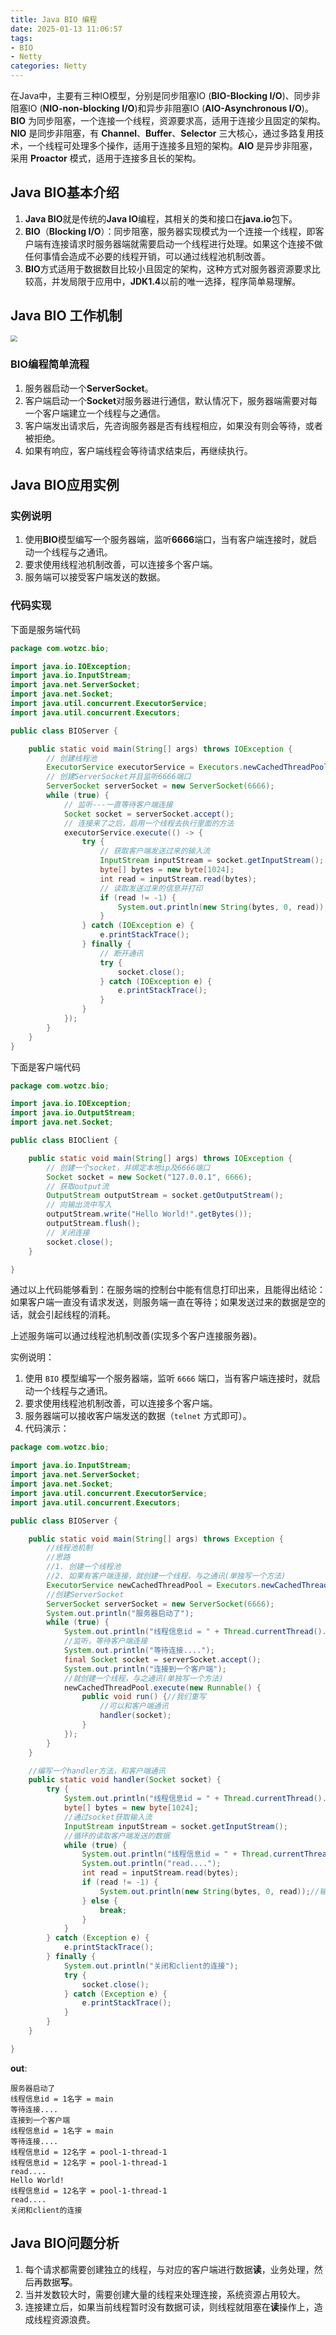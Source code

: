 ```yaml
---
title: Java BIO 编程
date: 2025-01-13 11:06:57
tags:
- BIO
- Netty
categories: Netty
---
```


在Java中，主要有三种IO模型，分别是同步阻塞IO (**BIO-Blocking I/O**)、同步非阻塞IO (**NIO-non-blocking I/O**)和异步非阻塞IO (**AIO-Asynchronous I/O**)。**BIO** 为同步阻塞，一个连接一个线程，资源要求高，适用于连接少且固定的架构。**NIO** 是同步非阻塞，有 **Channel**、**Buffer**、**Selector** 三大核心，通过多路复用技术，一个线程可处理多个操作，适用于连接多且短的架构。**AIO** 是异步非阻塞，采用 **Proactor** 模式，适用于连接多且长的架构。

## Java BIO基本介绍

1. **Java BIO**就是传统的**Java IO**编程，其相关的类和接口在**java.io**包下。
2. **BIO**（**Blocking I/O**）：同步阻塞，服务器实现模式为一个连接一个线程，即客户端有连接请求时服务器端就需要启动一个线程进行处理。如果这个连接不做任何事情会造成不必要的线程开销，可以通过线程池机制改善。
3. **BIO**方式适用于数据数目比较小且固定的架构，这种方式对服务器资源要求比较高，并发局限于应用中，**JDK1.4**以前的唯一选择，程序简单易理解。

## Java BIO 工作机制

<img src="https://myblob-pics.oss-cn-hangzhou.aliyuncs.com/2025/netty/chapter02_03.png" style="zoom:67%;" />

### BIO编程简单流程

1. 服务器启动一个**ServerSocket**。
2. 客户端启动一个**Socket**对服务器进行通信，默认情况下，服务器端需要对每一个客户端建立一个线程与之通信。
3. 客户端发出请求后，先咨询服务器是否有线程相应，如果没有则会等待，或者被拒绝。
4. 如果有响应，客户端线程会等待请求结束后，再继续执行。

## Java BIO应用实例

### 实例说明

1. 使用**BIO**模型编写一个服务器端，监听**6666**端口，当有客户端连接时，就启动一个线程与之通讯。
2. 要求使用线程池机制改善，可以连接多个客户端。
3. 服务端可以接受客户端发送的数据。

### 代码实现

下面是服务端代码

```java
package com.wotzc.bio;

import java.io.IOException;
import java.io.InputStream;
import java.net.ServerSocket;
import java.net.Socket;
import java.util.concurrent.ExecutorService;
import java.util.concurrent.Executors;

public class BIOServer {

    public static void main(String[] args) throws IOException {
        // 创建线程池
        ExecutorService executorService = Executors.newCachedThreadPool();
        // 创建ServerSocket并且监听6666端口
        ServerSocket serverSocket = new ServerSocket(6666);
        while (true) {
            // 监听---一直等待客户端连接
            Socket socket = serverSocket.accept();
            // 连接来了之后，启用一个线程去执行里面的方法
            executorService.execute(() -> {
                try {
                    // 获取客户端发送过来的输入流
                    InputStream inputStream = socket.getInputStream();
                    byte[] bytes = new byte[1024];
                    int read = inputStream.read(bytes);
                    // 读取发送过来的信息并打印
                    if (read != -1) {
                        System.out.println(new String(bytes, 0, read));
                    }
                } catch (IOException e) {
                    e.printStackTrace();
                } finally {
                    // 断开通讯
                    try {
                        socket.close();
                    } catch (IOException e) {
                        e.printStackTrace();
                    }
                }
            });
        }
    }
}
```

下面是客户端代码

```java
package com.wotzc.bio;

import java.io.IOException;
import java.io.OutputStream;
import java.net.Socket;

public class BIOClient {

    public static void main(String[] args) throws IOException {
        // 创建一个socket，并绑定本地ip及6666端口
        Socket socket = new Socket("127.0.0.1", 6666);
        // 获取output流
        OutputStream outputStream = socket.getOutputStream();
        // 向输出流中写入
        outputStream.write("Hello World!".getBytes());
        outputStream.flush();
        // 关闭连接
        socket.close();
    }

}
```

通过以上代码能够看到：在服务端的控制台中能有信息打印出来，且能得出结论：如果客户端一直没有请求发送，则服务端一直在等待；如果发送过来的数据是空的话，就会引起线程的消耗。

上述服务端可以通过线程池机制改善(实现多个客户连接服务器)。

实例说明：

1. 使用 `BIO` 模型编写一个服务器端，监听 `6666` 端口，当有客户端连接时，就启动一个线程与之通讯。
2. 要求使用线程池机制改善，可以连接多个客户端。
3. 服务器端可以接收客户端发送的数据（`telnet` 方式即可）。
4. 代码演示：

```java
package com.wotzc.bio;

import java.io.InputStream;
import java.net.ServerSocket;
import java.net.Socket;
import java.util.concurrent.ExecutorService;
import java.util.concurrent.Executors;

public class BIOServer {

    public static void main(String[] args) throws Exception {
        //线程池机制
        //思路
        //1. 创建一个线程池
        //2. 如果有客户端连接，就创建一个线程，与之通讯(单独写一个方法)
        ExecutorService newCachedThreadPool = Executors.newCachedThreadPool();
        //创建ServerSocket
        ServerSocket serverSocket = new ServerSocket(6666);
        System.out.println("服务器启动了");
        while (true) {
            System.out.println("线程信息id = " + Thread.currentThread().getId() + "名字 = " + Thread.currentThread().getName());
            //监听，等待客户端连接
            System.out.println("等待连接....");
            final Socket socket = serverSocket.accept();
            System.out.println("连接到一个客户端");
            //就创建一个线程，与之通讯(单独写一个方法)
            newCachedThreadPool.execute(new Runnable() {
                public void run() {//我们重写
                    //可以和客户端通讯
                    handler(socket);
                }
            });
        }
    }

    //编写一个handler方法，和客户端通讯
    public static void handler(Socket socket) {
        try {
            System.out.println("线程信息id = " + Thread.currentThread().getId() + "名字 = " + Thread.currentThread().getName());
            byte[] bytes = new byte[1024];
            //通过socket获取输入流
            InputStream inputStream = socket.getInputStream();
            //循环的读取客户端发送的数据
            while (true) {
                System.out.println("线程信息id = " + Thread.currentThread().getId() + "名字 = " + Thread.currentThread().getName());
                System.out.println("read....");
                int read = inputStream.read(bytes);
                if (read != -1) {
                    System.out.println(new String(bytes, 0, read));//输出客户端发送的数据
                } else {
                    break;
                }
            }
        } catch (Exception e) {
            e.printStackTrace();
        } finally {
            System.out.println("关闭和client的连接");
            try {
                socket.close();
            } catch (Exception e) {
                e.printStackTrace();
            }
        }
    }

}
```

**out**:

```
服务器启动了
线程信息id = 1名字 = main
等待连接....
连接到一个客户端
线程信息id = 1名字 = main
等待连接....
线程信息id = 12名字 = pool-1-thread-1
线程信息id = 12名字 = pool-1-thread-1
read....
Hello World!
线程信息id = 12名字 = pool-1-thread-1
read....
关闭和client的连接
```

## Java BIO问题分析

1. 每个请求都需要创建独立的线程，与对应的客户端进行数据**读**，业务处理，然后再数据**写**。
2. 当并发数较大时，需要创建大量的线程来处理连接，系统资源占用较大。
3. 连接建立后，如果当前线程暂时没有数据可读，则线程就阻塞在**读**操作上，造成线程资源浪费。
